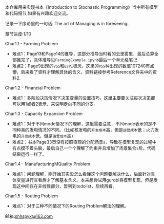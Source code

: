 本仓库用来实现书本《Introduction to Stochastic Programming》当中所有模型和代码细节,如果有兴趣欢迎交流。

记录一下序论里的一句话: The art of Managing is in foreseeing.

章节进度:1/10

Char1.1 - Farming Problem
* 难点1：Page13和Page14的推导，这部分推导当时看的云里雾里，最后总算全部推完了，具体推导见`FarmingExample.ipynb`最后一个单元格笔记.
* 难点2：Page9出现的`VSS`和`EVPI`概念，这里的`VSS`种出现的数值107240有点懵，后来看了资料才理解具体的含义，资料链接参考Reference文件夹中的资料2.

Char1.2 - Financial Problem
* 难点1：多阶段决策情况下决策变量的设置技巧，这里主要要关注每次决策都可以用1或者2表示，来说明走向不同的分支。

Char1.3 - Capacity Expansion Problem
* 难点1：对于不同mode情况下的理解，这里需要注意，不同mode表示的是不同种类的发电情况的不同。（比如核发电的`开发成本`高，但是`运营成本`低；火力发电的`开发成本`低，但是`运营成本`高）
* 难点2：书本Page33页没有按照直观的分配场景`s`，导致在模型复现的过程中有点摸不着头脑，最后自己一个个理解了约束并且增加了场景集合`s`后，代码结果运行一样了。

Char1.4 - ManufacturingMQuality Problem
* 难点1：问题理解，刚开始其实没怎么看懂这个问题要解决什么，后面针对具体变量进行查看后才了解基本含义。本来想尝试用gurobi将模型复现，但是发现这中间存在非线性部分，暂列到todolist，后续再看。

Char1.5 - Routing Problem
* 难点1：对于三种不同情况下的Routing Problem解法的理解。

邮箱:shhspyx@163.com
